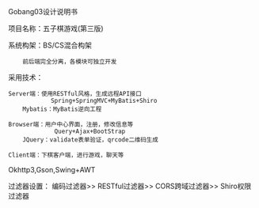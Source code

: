 Gobang03设计说明书


项目名称：五子棋游戏(第三版)

系统构架：BS/CS混合构架

		前后端完全分离，各模块可独立开发

采用技术：

	Server端：使用RESTful风格，生成远程API接口
                Spring+SpringMVC+MyBatis+Shiro
		Mybatis：MyBatis逆向工程

	Browser端：用户中心界面，注册，修改信息等
                 Query+Ajax+BootStrap
		JQuery：validate表单验证，qrcode二维码生成
	
	Client端：下棋客户端，进行游戏，聊天等
Okhttp3,Gson,Swing+AWT

过滤器设置：
编码过滤器>> RESTful过滤器>> CORS跨域过滤器>> Shiro权限过滤器

